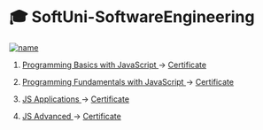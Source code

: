 # :mortar_board: SoftUni-SoftwareEngineering

[![name](https://user-images.githubusercontent.com/106109538/170478726-c7fea6e2-4506-4276-82de-016a2925c2a1.png)](https://about.softuni.bg/)

1. <a href="https://softuni.bg/trainings/3631/programming-basics-with-javascript-march-2022" > Programming Basics with JavaScript </a> -> <a href="https://softuni.bg/certificates/details/131407/07d5abd0"> Certificate </a>

2. <a href="https://softuni.bg/trainings/3732/programming-fundamentals-with-javascript-may-2022" > Programming Fundamentals with JavaScript </a> -> <a href="https://softuni.bg/certificates/details/139096/af2e1815"> Certificate </a>

3. <a href="https://softuni.bg/trainings/3847/js-applications-october-2022" > JS Applications </a> -> <a href="https://softuni.bg/certificates/details/149751/6d7d589a"> Certificate </a>

4. <a href="https://softuni.bg/trainings/3846/js-advanced-september-2022" > JS Advanced </a> -> <a href="https://softuni.bg/certificates/details/150101/7e5acbac"> Certificate </a>
